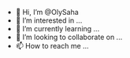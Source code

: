 - 👋 Hi, I’m @OlySaha
- 👀 I’m interested in ...
- 🌱 I’m currently learning ...
- 💞️ I’m looking to collaborate on ...
- 📫 How to reach me ...

<!---
OlySaha/OlySaha is a ✨ special ✨ repository because its `README.md` (this file) appears on your GitHub profile.
You can click the Preview link to take a look at your changes.
--->
